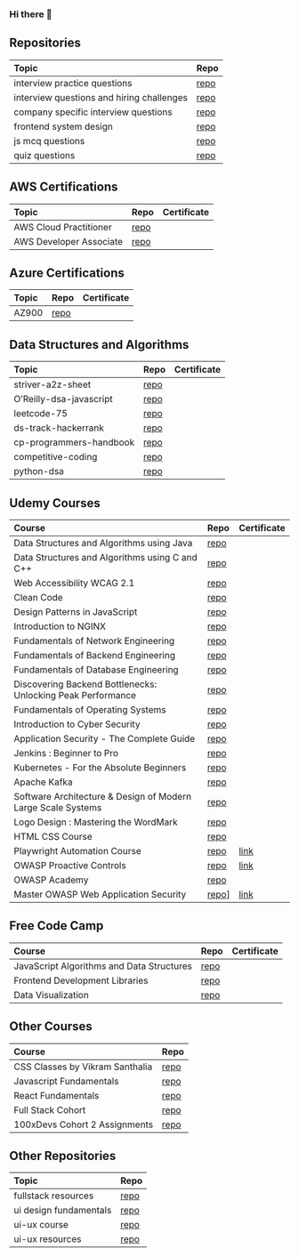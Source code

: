 ### Hi there 👋

<!--
**tanmayi-dev/tanmayi-dev** is a ✨ _special_ ✨ repository because its `README.md` (this file) appears on your GitHub profile.

Here are some ideas to get you started:

- 🔭 I’m currently working on ...
- 🌱 I’m currently learning ...
- 👯 I’m looking to collaborate on ...
- 🤔 I’m looking for help with ...
- 💬 Ask me about ...
- 📫 How to reach me: ...
- 😄 Pronouns: ...
- ⚡ Fun fact: ...
-->

## Repositories

|  Topic | Repo  |   
|:------|:-----|
| interview practice questions | [repo](https://github.com/tanmayi-dev/interview-practice-questions) |
| interview questions and hiring challenges | [repo](https://github.com/tanmayi-dev/interview-questions-and-hiring-challenges) |
| company specific interview questions | [repo](https://github.com/tanmayi-dev/company-specific-interview-questions) |
| frontend system design | [repo](https://github.com/tanmayi-dev/frontend-system-design) |
| js mcq questions | [repo](https://github.com/tanmayi-dev/javascript-questions) |
| quiz questions | [repo](https://github.com/tanmayi-dev/quizzes) |


## AWS Certifications

|  Topic | Repo  |   Certificate |
|:------|:-----|:-----|
| AWS Cloud Practitioner  | [repo](https://github.com/tanmayi-dev/aws-certifications-notes)  | | 
| AWS Developer Associate | [repo]() | | 

## Azure Certifications

|  Topic | Repo  |   Certificate |
|:------|:-----|:-----|
| AZ900  | [repo](https://github.com/tanmayi-dev/azure-certifications-notes)  | | 

## Data Structures and Algorithms

|  Topic | Repo  |   Certificate |
|:------|:-----|:-----|
| striver-a2z-sheet  | [repo](https://github.com/tanmayi-dev/striver-a2z-dsa-course-sheet)  | | 
| O’Reilly-dsa-javascript | [repo](https://github.com/tanmayi-dev/data-structures-and-algorithms-with-javascript) | | 
| leetcode-75 | [repo](https://github.com/tanmayi-dev/leetcode-75) | | 
| ds-track-hackerrank | [repo](https://github.com/tanmayi-dev/data-structures-track-hackerrank)  | | 
| cp-programmers-handbook | [repo](https://github.com/tanmayi-dev/competitive-programmers-handbook) | | 
| competitive-coding | [repo](https://github.com/tanmayi-dev/competitive-coding) | | 
| python-dsa | [repo](https://github.com/tanmayi-dev/python-dsa.git) | | 

## Udemy Courses

|  Course | Repo  | Certificate |
|:------|:-----|:-----|
| Data Structures and Algorithms using Java |[repo](https://github.com/tanmayi-dev/data-structures-and-algorithms-using-java)  |  |
| Data Structures and Algorithms using C and C++ | [repo](https://github.com/tanmayi-dev/data-structures-and-algorithms-using-c-and-cpp) ||
| Web Accessibility WCAG 2.1 | [repo](https://github.com/tanmayi-dev/web-accessibility-wcag-2.1) ||
| Clean Code | [repo](https://github.com/tanmayi-dev/clean-code) ||
| Design Patterns in JavaScript | [repo](https://github.com/tanmayi-dev/design-patterns-in-javascript) ||
| Introduction to NGINX | [repo](https://github.com/tanmayi-dev/introduction-to-ngnix)  | |
| Fundamentals of Network Engineering | [repo](https://github.com/tanmayi-dev/fundamentals-of-network-engineering)  || 
| Fundamentals of Backend Engineering | [repo](https://github.com/tanmayi-dev/fundamentals-of-backend-engineering)  | |
| Fundamentals of Database Engineering | [repo](https://github.com/tanmayi-dev/fundamentals-of-database-engineering)  || 
| Discovering Backend Bottlenecks: Unlocking Peak Performance | [repo](https://github.com/tanmayi-dev/discovering-backend-bottlenecks)  | |
| Fundamentals of Operating Systems | [repo]() ||
| Introduction to Cyber Security | [repo](https://github.com/tanmayi-dev/introduction-to-cyber-security) | |
| Application Security - The Complete Guide | [repo](https://github.com/tanmayi-dev/application-security-the-complete-guide) | |
| Jenkins : Beginner to Pro | [repo](https://github.com/tanmayi-dev/jenkins) | |
| Kubernetes - For the Absolute Beginners | [repo](https://github.com/tanmayi-dev/kubernetes) | |
| Apache Kafka | [repo](https://github.com/tanmayi-dev/apache-kafka) | |
| Software Architecture & Design of Modern Large Scale Systems | [repo](https://github.com/tanmayi-dev/software-architecture-and-design-of-modern-large-scale-systems) | |
| Logo Design : Mastering the WordMark | [repo](https://github.com/tanmayi-dev/logo-design-mastering-the-wordmark) | |
| HTML CSS Course | [repo](https://github.com/tanmayi-dev/html-css-course) | |
| Playwright Automation Course | [repo](https://github.com/tanmayi-dev/playwright-tesing-tool) | [link](https://github.com/tanmayi-dev/playwright-tesing-tool/blob/main/certificate/README.md) |
| OWASP Proactive Controls | [repo](https://github.com/tanmayi-dev/owasp-proactive-controls-2016) | [link](https://github.com/tanmayi-dev/owasp-proactive-controls-2016/blob/main/certificate/README.md) |
| OWASP Academy | [repo](https://github.com/tanmayi-dev/owasp-academy) | |
| Master OWASP Web Application Security | [repo](https://github.com/tanmayi-dev/master-owasp-web-application-security)] | [link]() |

## Free Code Camp
|  Course | Repo  | Certificate |
|:------|:-----|:------|
| JavaScript Algorithms and Data Structures | [repo](https://github.com/tanmayi-dev/fcc-javascript-data-structures-and-algorithms)  |  | 
| Frontend Development Libraries | [repo](https://github.com/tanmayi-dev/fcc-frontend-development-libraries) |  | 
| Data Visualization | [repo](https://github.com/tanmayi-dev/fcc-data-visualization) | |


## Other Courses

|  Course | Repo  |
|:------|:-----|
| CSS Classes by Vikram Santhalia | [repo](https://github.com/tanmayi-dev/css-learning)  | 
| Javascript Fundamentals | [repo](https://github.com/tanmayi-dev/javascript-fundamentals) |
| React Fundamentals | [repo](https://github.com/tanmayi-dev/react-fundamentals) |
| Full Stack Cohort | [repo](https://github.com/tanmayi-dev/full-stack-cohort)  | 
| 100xDevs Cohort 2 Assignments | [repo](https://github.com/tanmayi-dev/100xdevs-cohort-2-assignments)  | 

## Other Repositories

|  Topic | Repo  |   
|:------|:-----|
| fullstack resources | [repo](https://github.com/tanmayi-dev/fullstack-learning-resources) |
| ui design fundamentals | [repo](https://github.com/tanmayi-dev/ui-design-fundamentals) |
| ui-ux course | [repo](https://github.com/tanmayi-dev/ui-ux-design-complete-course)  |
| ui-ux resources | [repo](https://github.com/tanmayi-dev/ui-ux-design-learning-resources)  |

<!---

## Private Repos
|  Topic | Repo  |   
|:------:|:-----:|
| links  | [links-dump](https://github.com/tanmayi-dev/links-dump) |
| my-links | [my-links](https://github.com/tanmayi-dev/my-links) |
| resources | [personal-resources](https://github.com/tanmayi-dev/personal-resources) |
| project-ideas | [ideas-and-plans](https://github.com/tanmayi-dev/ideas-plans-todos-references) |
| s1-learning | [sentinelone-learning](https://github.com/tanmayi-dev/sentinelone-learning)  |
| react | [namaste-react-cloned](https://github.com/tanmayi-dev/namaste-react-course) |

-->
